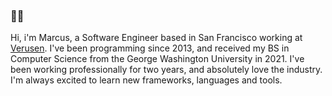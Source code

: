 ### 👋🏻

Hi, i'm Marcus, a Software Engineer based in San Francisco working at [Verusen](https://verusen.com). I've been programming since 2013, and received my BS in Computer Science from the George Washington University in 2021. I've been working professionally for two years, and absolutely love the industry. I'm always excited to learn new frameworks, languages and tools.
